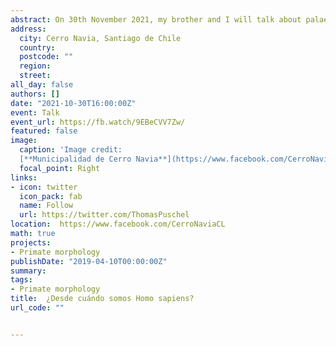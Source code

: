 ```yaml
---
abstract: On 30th November 2021, my brother and I will talk about palaeontology and palaeanthropology with the Cerro Navia community, Chile. You can follow Cerro Navia's Facebook page  and view the video stream of our talk [here](https://fb.watch/9EBeCVV7Zw/) [in Spanish].
address:
  city: Cerro Navia, Santiago de Chile 
  country: 
  postcode: ""
  region: 
  street: 
all_day: false
authors: []
date: "2021-10-30T16:00:00Z"
event: Talk
event_url: https://fb.watch/9EBeCVV7Zw/
featured: false
image:
  caption: 'Image credit: 
  [**Municipalidad de Cerro Navia**](https://www.facebook.com/CerroNaviaCL)'
  focal_point: Right
links:
- icon: twitter
  icon_pack: fab
  name: Follow
  url: https://twitter.com/ThomasPuschel
location:  https://www.facebook.com/CerroNaviaCL
math: true
projects:
- Primate morphology
publishDate: "2019-04-10T00:00:00Z"
summary: 
tags:
- Primate morphology
title:  ¿Desde cuándo somos Homo sapiens?
url_code: ""


---
```


